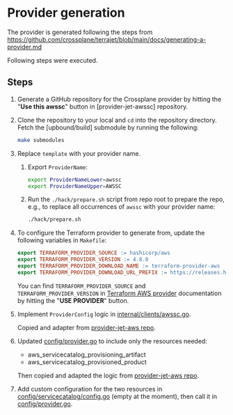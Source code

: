 # Provider generation
The provider is generated following the steps from https://github.com/crossplane/terrajet/blob/main/docs/generating-a-provider.md 

Following steps were executed.

## Steps

1. Generate a GitHub repository for the Crossplane provider by hitting the
   "**Use this awssc**" button in [provider-jet-awssc] repository.
2. Clone the repository to your local and `cd` into the repository directory.
   Fetch the [upbound/build] submodule by running the following:

    ```bash
    make submodules
    ```

3. Replace `template` with your provider name.

    1. Export `ProviderName`:

        ```bash
        export ProviderNameLower=awssc
        export ProviderNameUpper=AWSSC
        ```

    2. Run the `./hack/prepare.sh` script from repo root to prepare the repo, e.g., to
       replace all occurrences of `awssc` with your provider name:

        ```bash
       ./hack/prepare.sh
        ```
4. To configure the Terraform provider to generate from, update the following
   variables in `Makefile`:

    ```makefile
    export TERRAFORM_PROVIDER_SOURCE := hashicorp/aws
    export TERRAFORM_PROVIDER_VERSION := 4.8.0
    export TERRAFORM_PROVIDER_DOWNLOAD_NAME := terraform-provider-aws
    export TERRAFORM_PROVIDER_DOWNLOAD_URL_PREFIX := https://releases.hashicorp.com/terraform-provider-aws/4.8.0
    ```

   You can find `TERRAFORM_PROVIDER_SOURCE` and `TERRAFORM_PROVIDER_VERSION` in
   [Terraform AWS provider](https://registry.terraform.io/providers/hashicorp/aws/4.8.0/docs) documentation by hitting the "**USE PROVIDER**"
   button.

5. Implement `ProviderConfig` logic in [internal/clients/awssc.go](internal/clients/awssc.go). 

   Copied and adapter from [provider-jet-aws repo](https://github.com/crossplane-contrib/provider-jet-aws/blob/v0.4.2/internal/clients/aws.go).  

6. Updated [config/provider.go](config/provider.go) to include only the resources needed:
   * aws_servicecatalog_provisioning_artifact
   * aws_servicecatalog_provisioned_product
  
   Then copied and adapted the logic from [provider-jet-aws repo](https://github.com/crossplane-contrib/provider-jet-aws/blob/v0.4.2/config/provider.go).

7. Add custom configuration for the two resources in [config/servicecatalog/config.go](config/servicecatalog/config.go) (empty at the moment),
then call it in [config/provider.go](config/provider.go).  
